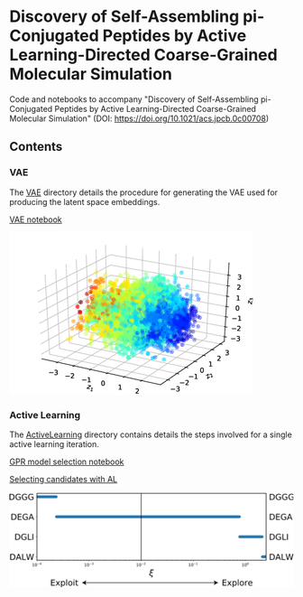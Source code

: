 # Discovery of Self-Assembling pi-Conjugated Peptides by Active Learning-Directed Coarse-Grained Molecular Simulation
Code and notebooks to accompany "Discovery of Self-Assembling pi-Conjugated Peptides by Active Learning-Directed Coarse-Grained Molecular Simulation" (DOI: https://doi.org/10.1021/acs.jpcb.0c00708)

## Contents

### VAE

The [VAE](VAE) directory details the procedure for generating the VAE used for producing the latent space embeddings.

[VAE notebook](VAE/VAE.ipynb)

![Image](VAE/VAE.png)

### Active Learning

The [ActiveLearning](ActiveLearning) directory contains details the steps involved for a single active learning iteration.

[GPR model selection notebook](ActiveLearning/step_1-GPR/Model_Selection_GPR.ipynb)

[Selecting candidates with AL](ActiveLearning/step_2-aquisition/Acquisition_sampling.ipynb)


![Image](ActiveLearning/step_2-aquisition/EI.png)
